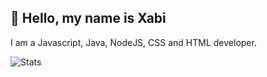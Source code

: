 ## 💨 Hello, my name is Xabi

I am a Javascript, Java, NodeJS, CSS and HTML developer.<br>


![Stats](https://github-readme-stats.vercel.app/api?username=ezxabi&title_color=246bce&text_color=ffffff&bg_color=000000&include_all_commits=true&ifyoureadthisareyouastealerofmycodeidiothide_border=true&hide_title=true&show_icons=true&count_private=true)

